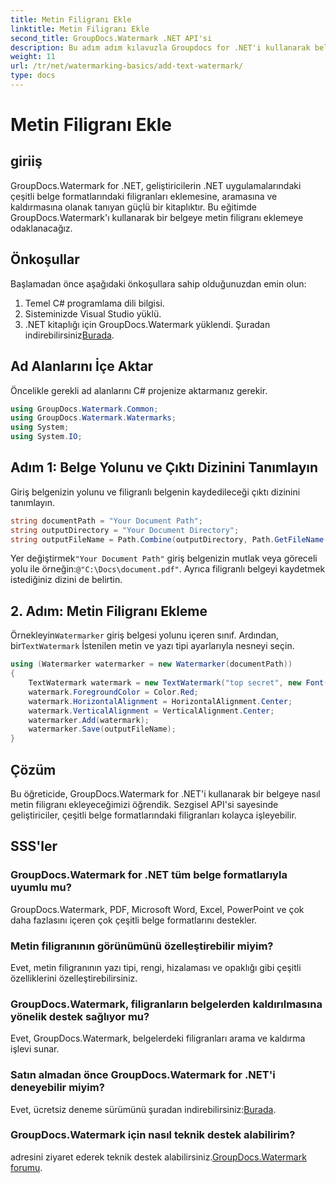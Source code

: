 ```yaml
---
title: Metin Filigranı Ekle
linktitle: Metin Filigranı Ekle
second_title: GroupDocs.Watermark .NET API'si
description: Bu adım adım kılavuzla Groupdocs for .NET'i kullanarak belgelerinize nasıl metin filigranı ekleyeceğinizi öğrenin.
weight: 11
url: /tr/net/watermarking-basics/add-text-watermark/
type: docs
---
```

# Metin Filigranı Ekle

## giriiş
GroupDocs.Watermark for .NET, geliştiricilerin .NET uygulamalarındaki çeşitli belge formatlarındaki filigranları eklemesine, aramasına ve kaldırmasına olanak tanıyan güçlü bir kitaplıktır. Bu eğitimde GroupDocs.Watermark'ı kullanarak bir belgeye metin filigranı eklemeye odaklanacağız.
## Önkoşullar
Başlamadan önce aşağıdaki önkoşullara sahip olduğunuzdan emin olun:
1. Temel C# programlama dili bilgisi.
2. Sisteminizde Visual Studio yüklü.
3.  .NET kitaplığı için GroupDocs.Watermark yüklendi. Şuradan indirebilirsiniz[Burada](https://releases.groupdocs.com/Watermark/net/).

## Ad Alanlarını İçe Aktar
Öncelikle gerekli ad alanlarını C# projenize aktarmanız gerekir.
```csharp
using GroupDocs.Watermark.Common;
using GroupDocs.Watermark.Watermarks;
using System;
using System.IO;
```
## Adım 1: Belge Yolunu ve Çıktı Dizinini Tanımlayın
Giriş belgenizin yolunu ve filigranlı belgenin kaydedileceği çıktı dizinini tanımlayın.
```csharp
string documentPath = "Your Document Path";
string outputDirectory = "Your Document Directory";
string outputFileName = Path.Combine(outputDirectory, Path.GetFileName(documentPath));
```
 Yer değiştirmek`"Your Document Path"` giriş belgenizin mutlak veya göreceli yolu ile örneğin:`@"C:\Docs\document.pdf"`. Ayrıca filigranlı belgeyi kaydetmek istediğiniz dizini de belirtin.
## 2. Adım: Metin Filigranı Ekleme
 Örnekleyin`Watermarker` giriş belgesi yolunu içeren sınıf. Ardından, bir`TextWatermark` İstenilen metin ve yazı tipi ayarlarıyla nesneyi seçin.
```csharp
using (Watermarker watermarker = new Watermarker(documentPath))
{
    TextWatermark watermark = new TextWatermark("top secret", new Font("Arial", 36));
    watermark.ForegroundColor = Color.Red;
    watermark.HorizontalAlignment = HorizontalAlignment.Center;
    watermark.VerticalAlignment = VerticalAlignment.Center;
    watermarker.Add(watermark);
    watermarker.Save(outputFileName);
}
```

## Çözüm
Bu öğreticide, GroupDocs.Watermark for .NET'i kullanarak bir belgeye nasıl metin filigranı ekleyeceğimizi öğrendik. Sezgisel API'si sayesinde geliştiriciler, çeşitli belge formatlarındaki filigranları kolayca işleyebilir.
## SSS'ler
### GroupDocs.Watermark for .NET tüm belge formatlarıyla uyumlu mu?
GroupDocs.Watermark, PDF, Microsoft Word, Excel, PowerPoint ve çok daha fazlasını içeren çok çeşitli belge formatlarını destekler.
### Metin filigranının görünümünü özelleştirebilir miyim?
Evet, metin filigranının yazı tipi, rengi, hizalaması ve opaklığı gibi çeşitli özelliklerini özelleştirebilirsiniz.
### GroupDocs.Watermark, filigranların belgelerden kaldırılmasına yönelik destek sağlıyor mu?
Evet, GroupDocs.Watermark, belgelerdeki filigranları arama ve kaldırma işlevi sunar.
### Satın almadan önce GroupDocs.Watermark for .NET'i deneyebilir miyim?
 Evet, ücretsiz deneme sürümünü şuradan indirebilirsiniz:[Burada](https://releases.groupdocs.com/).
### GroupDocs.Watermark için nasıl teknik destek alabilirim?
 adresini ziyaret ederek teknik destek alabilirsiniz.[GroupDocs.Watermark forumu](https://forum.groupdocs.com/c/watermark/19).